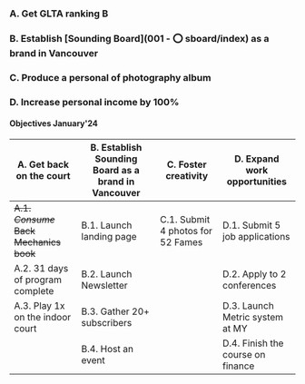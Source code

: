 ### A. Get GLTA ranking B
### B. Establish [Sounding Board](001 - ⭕️ sboard/index) as a brand in Vancouver
### C. Produce a personal of photography album
### D. Increase personal income by 100%

#### Objectives January'24

| A. Get back on the court | B. Establish **Sounding Board** as a brand in Vancouver | C. Foster creativity | D. Expand work opportunities |
| ----- |----- | ----- | ----- |
| ~~A.1. *Consume* Back Mechanics book~~ | B.1. Launch landing page | C.1. Submit 4 photos for 52 Fames | D.1. Submit 5 job applications |
| A.2. 31 days of program complete | B.2. Launch Newsletter |  | D.2. Apply to 2 conferences |
| A.3. Play 1x on the indoor court | B.3. Gather 20+ subscribers |  | D.3. Launch Metric system at MY |
|  | B.4. Host an event |  | D.4. Finish the course on finance |



